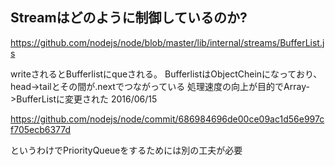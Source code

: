 ## Streamはどのように制御しているのか?

https://github.com/nodejs/node/blob/master/lib/internal/streams/BufferList.js

writeされるとBufferlistにqueされる。
BufferlistはObjectCheinになっており、head->tailとその間が.nextでつながっている
処理速度の向上が目的でArray->BufferListに変更された 2016/06/15


https://github.com/nodejs/node/commit/686984696de00ce09ac1d56e997cf705ecb6377d

というわけでPriorityQueueをするためには別の工夫が必要
